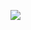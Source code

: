 <!--- 👋 Hi, I’m @luisfernandocastro
- 👀 I’m interested in ...
- 🌱 I’m currently learning ...
- 💞️ I’m looking to collaborate on ...
- 📫 How to reach me ...
>--->
<!---![](https://i.pinimg.com/originals/89/c8/c5/89c8c5f8fc34b3b81ae1ebb0ce607bd5.gif)--->
![](https://github.com/luisfernandocastro/ImageGif/blob/master/images/BikenAnimationFlutter2.gif)


<!---
luisfernandocastro/luisfernandocastro is a ✨ special ✨ repository because its `README.md` (this file) appears on your GitHub profile.
You can click the Preview link to take a look at your changes.
--->
